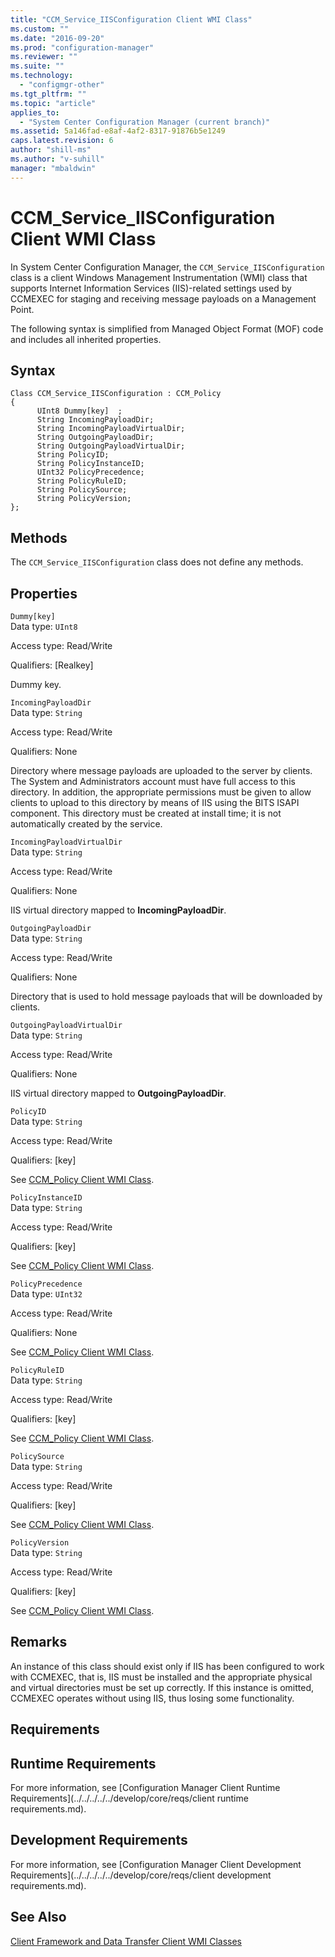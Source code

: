 ```yaml
---
title: "CCM_Service_IISConfiguration Client WMI Class"
ms.custom: ""
ms.date: "2016-09-20"
ms.prod: "configuration-manager"
ms.reviewer: ""
ms.suite: ""
ms.technology: 
  - "configmgr-other"
ms.tgt_pltfrm: ""
ms.topic: "article"
applies_to: 
  - "System Center Configuration Manager (current branch)"
ms.assetid: 5a146fad-e8af-4af2-8317-91876b5e1249
caps.latest.revision: 6
author: "shill-ms"
ms.author: "v-suhill"
manager: "mbaldwin"
---
```

# CCM_Service_IISConfiguration Client WMI Class
In System Center Configuration Manager, the `CCM_Service_IISConfiguration` class is a client Windows Management Instrumentation (WMI) class that supports Internet Information Services (IIS)-related settings used by CCMEXEC for staging and receiving message payloads on a Management Point.  
  
 The following syntax is simplified from Managed Object Format (MOF) code and includes all inherited properties.  
  
## Syntax  
  
```  
Class CCM_Service_IISConfiguration : CCM_Policy  
{  
      UInt8 Dummy[key]  ;  
      String IncomingPayloadDir;  
      String IncomingPayloadVirtualDir;  
      String OutgoingPayloadDir;  
      String OutgoingPayloadVirtualDir;  
      String PolicyID;  
      String PolicyInstanceID;  
      UInt32 PolicyPrecedence;  
      String PolicyRuleID;  
      String PolicySource;  
      String PolicyVersion;  
};  
```  
  
## Methods  
 The `CCM_Service_IISConfiguration` class does not define any methods.  
  
## Properties  
 `Dummy[key]`  
 Data type: `UInt8`  
  
 Access type: Read/Write  
  
 Qualifiers: [Realkey]  
  
 Dummy key.  
  
 `IncomingPayloadDir`  
 Data type: `String`  
  
 Access type: Read/Write  
  
 Qualifiers: None  
  
 Directory where message payloads are uploaded to the server by clients. The System and Administrators account must have full access to this directory. In addition, the appropriate permissions must be given to allow clients to upload to this directory by means of IIS using the BITS ISAPI component. This directory must be created at install time; it is not automatically created by the service.  
  
 `IncomingPayloadVirtualDir`  
 Data type: `String`  
  
 Access type: Read/Write  
  
 Qualifiers: None  
  
 IIS virtual directory mapped to **IncomingPayloadDir**.  
  
 `OutgoingPayloadDir`  
 Data type: `String`  
  
 Access type: Read/Write  
  
 Qualifiers: None  
  
 Directory that is used to hold message payloads that will be downloaded by clients.  
  
 `OutgoingPayloadVirtualDir`  
 Data type: `String`  
  
 Access type: Read/Write  
  
 Qualifiers: None  
  
 IIS virtual directory mapped to **OutgoingPayloadDir**.  
  
 `PolicyID`  
 Data type: `String`  
  
 Access type: Read/Write  
  
 Qualifiers: [key]  
  
 See [CCM_Policy Client WMI Class](../../../../../develop/reference/core/clients/client-classes/ccm_policy-client-wmi-class.md).  
  
 `PolicyInstanceID`  
 Data type: `String`  
  
 Access type: Read/Write  
  
 Qualifiers: [key]  
  
 See [CCM_Policy Client WMI Class](../../../../../develop/reference/core/clients/client-classes/ccm_policy-client-wmi-class.md).  
  
 `PolicyPrecedence`  
 Data type: `UInt32`  
  
 Access type: Read/Write  
  
 Qualifiers: None  
  
 See [CCM_Policy Client WMI Class](../../../../../develop/reference/core/clients/client-classes/ccm_policy-client-wmi-class.md).  
  
 `PolicyRuleID`  
 Data type: `String`  
  
 Access type: Read/Write  
  
 Qualifiers: [key]  
  
 See [CCM_Policy Client WMI Class](../../../../../develop/reference/core/clients/client-classes/ccm_policy-client-wmi-class.md).  
  
 `PolicySource`  
 Data type: `String`  
  
 Access type: Read/Write  
  
 Qualifiers: [key]  
  
 See [CCM_Policy Client WMI Class](../../../../../develop/reference/core/clients/client-classes/ccm_policy-client-wmi-class.md).  
  
 `PolicyVersion`  
 Data type: `String`  
  
 Access type: Read/Write  
  
 Qualifiers: [key]  
  
 See [CCM_Policy Client WMI Class](../../../../../develop/reference/core/clients/client-classes/ccm_policy-client-wmi-class.md).  
  
## Remarks  
 An instance of this class should exist only if IIS has been configured to work with CCMEXEC, that is, IIS must be installed and the appropriate physical and virtual directories must be set up correctly. If this instance is omitted, CCMEXEC operates without using IIS, thus losing some functionality.  
  
## Requirements  
  
## Runtime Requirements  
 For more information, see [Configuration Manager Client Runtime Requirements](../../../../../develop/core/reqs/client runtime requirements.md).  
  
## Development Requirements  
 For more information, see [Configuration Manager Client Development Requirements](../../../../../develop/core/reqs/client development requirements.md).  
  
## See Also  
 [Client Framework and Data Transfer Client WMI Classes](../../../../../develop/reference/core/clients/client-classes/client-framework-and-data-transfer-client-wmi-classes.md)